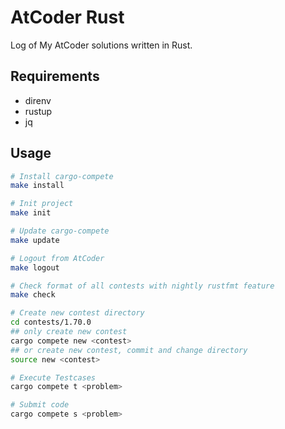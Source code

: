 # AtCoder Rust

Log of My AtCoder solutions written in Rust.

## Requirements

- direnv
- rustup
- jq

## Usage

```sh
# Install cargo-compete
make install

# Init project
make init

# Update cargo-compete
make update

# Logout from AtCoder
make logout

# Check format of all contests with nightly rustfmt feature
make check

# Create new contest directory
cd contests/1.70.0
## only create new contest
cargo compete new <contest>
## or create new contest, commit and change directory
source new <contest>

# Execute Testcases
cargo compete t <problem>

# Submit code
cargo compete s <problem>
```
